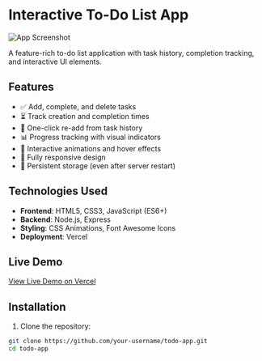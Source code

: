 # Interactive To-Do List App

![App Screenshot](https://i.imgur.com/JQZ4Yl.png)

A feature-rich to-do list application with task history, completion tracking, and interactive UI elements.

## Features

- ✅ Add, complete, and delete tasks
- ⏳ Track creation and completion times
- 🔄 One-click re-add from task history
- 📊 Progress tracking with visual indicators
- 🎨 Interactive animations and hover effects
- 📱 Fully responsive design
- 💾 Persistent storage (even after server restart)

## Technologies Used

- **Frontend**: HTML5, CSS3, JavaScript (ES6+)
- **Backend**: Node.js, Express
- **Styling**: CSS Animations, Font Awesome Icons
- **Deployment**: Vercel

## Live Demo

[View Live Demo on Vercel](https://your-vercel-app-url.vercel.app)

## Installation

1. Clone the repository:
```bash
git clone https://github.com/your-username/todo-app.git
cd todo-app
